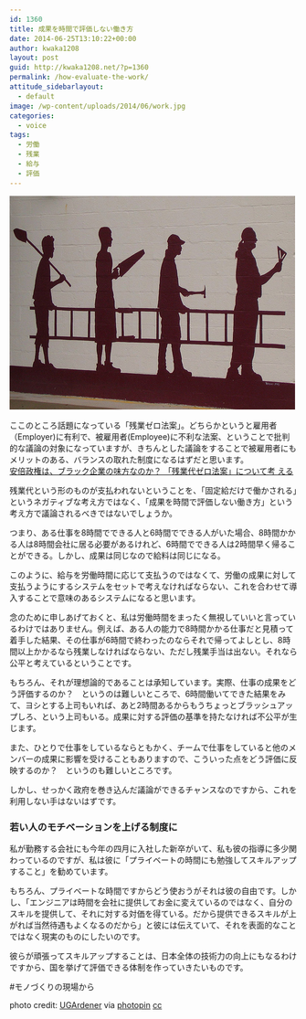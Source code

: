 ```yaml
---
id: 1360
title: 成果を時間で評価しない働き方
date: 2014-06-25T13:10:22+00:00
author: kwaka1208
layout: post
guid: http://kwaka1208.net/?p=1360
permalink: /how-evaluate-the-work/
attitude_sidebarlayout:
  - default
image: /wp-content/uploads/2014/06/work.jpg
categories:
  - voice
tags:
  - 労働
  - 残業
  - 給与
  - 評価
---
```

![work](/assets/images/2014/06/work.jpg)
<p>ここのところ話題になっている「残業ゼロ法案」。どちらかというと雇用者
（Employer)に有利で、被雇用者(Employee)に不利な法案、ということで批判的な議論の対象になっていますが、きちんとした議論をすることで被雇用者にもメリットのある、バランスの取れた制度になるはずだと思います。<br /><a href="http://bylines.news.yahoo.co.jp/konnoharuki/20140423-00034745/">安倍政権は、ブラック企業の味方なのか？ 「残業代ゼロ法案」について考
える</a></p>
残業代という形のものが支払われないということを、「固定給だけで働かされる」というネガティブな考え方ではなく、「成果を時間で評価しない働き方」という考え方で議論されるべきではないでしょうか。

つまり、ある仕事を8時間でできる人と6時間でできる人がいた場合、8時間かかる人は8時間会社に居る必要があるけれど、6時間でできる人は2時間早く帰ることができる。しかし、成果は同じなので給料は同じになる。

このように、給与を労働時間に応じて支払うのではなくて、労働の成果に対して支払うようにするシステムをセットで考えなければならない、これを合わせて導入することで意味のあるシステムになると思います。

念のために申しあげておくと、私は労働時間をまったく無視していいと言っているわけではありません。例えば、ある人の能力で8時間かかる仕事だと見積って着手した結果、その仕事が6時間で終わったのならそれで帰ってよしとし、8時間以上かかるなら残業しなければならない、ただし残業手当は出ない。それなら公平と考えているということです。

もちろん、それが理想論的であることは承知しています。実際、仕事の成果をどう評価するのか？　というのは難しいところで、6時間働いてできた結果をみて、ヨシとする上司もいれば、あと2時間あるからもうちょっとブラッシュアップしろ、という上司もいる。成果に対する評価の基準を持たなければ不公平が生じます。

また、ひとりで仕事をしているならともかく、チームで仕事をしていると他のメンバーの成果に影響を受けることもありますので、こういった点をどう評価に反映するのか？　というのも難しいところです。

しかし、せっかく政府を巻き込んだ議論ができるチャンスなのですから、これを利用しない手はないはずです。

### 若い人のモチベーションを上げる制度に
私が勤務する会社にも今年の四月に入社した新卒がいて、私も彼の指導に多少関わっているのですが、私は彼に「プライベートの時間にも勉強してスキルアップすること」を勧めています。

もちろん、プライベートな時間ですからどう使おうがそれは彼の自由です。しかし、「エンジニアは時間を会社に提供してお金に変えているのではなく、自分のスキルを提供して、それに対する対価を得ている。だから提供できるスキルが上がれば当然待遇もよくなるのだから」と彼には伝えていて、それを表面的なことではなく現実のものにしたいのです。

彼らが頑張ってスキルアップすることは、日本全体の技術力の向上にもなるわけですから、国を挙げて評価できる体制を作っていきたいものです。

#モノづくりの現場から

photo credit: [UGArdener](http://www.flickr.com/photos/ugardener/2499663609/) via [photopin](http://photopin.com) [cc](http://creativecommons.org/licenses/by-nc/2.0/)